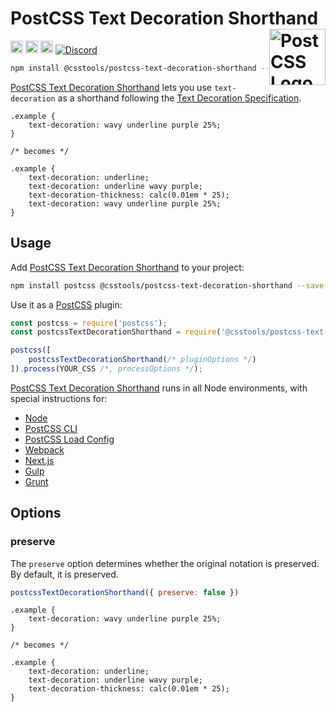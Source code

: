 # PostCSS Text Decoration Shorthand [<img src="https://postcss.github.io/postcss/logo.svg" alt="PostCSS Logo" width="90" height="90" align="right">][PostCSS]

[<img alt="npm version" src="https://img.shields.io/npm/v/@csstools/postcss-text-decoration-shorthand.svg" height="20">][npm-url] [<img alt="CSS Standard Status" src="https://cssdb.org/images/badges/text-decoration-shorthand.svg" height="20">][css-url] [<img alt="Build Status" src="https://github.com/csstools/postcss-plugins/workflows/test/badge.svg" height="20">][cli-url] [<img alt="Discord" src="https://shields.io/badge/Discord-5865F2?logo=discord&logoColor=white">][discord]

```bash
npm install @csstools/postcss-text-decoration-shorthand --save-dev
```

[PostCSS Text Decoration Shorthand] lets you use `text-decoration` as a shorthand following the [Text Decoration Specification].

```pcss
.example {
	text-decoration: wavy underline purple 25%;
}

/* becomes */

.example {
	text-decoration: underline;
	text-decoration: underline wavy purple;
	text-decoration-thickness: calc(0.01em * 25);
	text-decoration: wavy underline purple 25%;
}
```

## Usage

Add [PostCSS Text Decoration Shorthand] to your project:

```bash
npm install postcss @csstools/postcss-text-decoration-shorthand --save-dev
```

Use it as a [PostCSS] plugin:

```js
const postcss = require('postcss');
const postcssTextDecorationShorthand = require('@csstools/postcss-text-decoration-shorthand');

postcss([
	postcssTextDecorationShorthand(/* pluginOptions */)
]).process(YOUR_CSS /*, processOptions */);
```

[PostCSS Text Decoration Shorthand] runs in all Node environments, with special
instructions for:

- [Node](INSTALL.md#node)
- [PostCSS CLI](INSTALL.md#postcss-cli)
- [PostCSS Load Config](INSTALL.md#postcss-load-config)
- [Webpack](INSTALL.md#webpack)
- [Next.js](INSTALL.md#nextjs)
- [Gulp](INSTALL.md#gulp)
- [Grunt](INSTALL.md#grunt)

## Options

### preserve

The `preserve` option determines whether the original notation
is preserved. By default, it is preserved.

```js
postcssTextDecorationShorthand({ preserve: false })
```

```pcss
.example {
	text-decoration: wavy underline purple 25%;
}

/* becomes */

.example {
	text-decoration: underline;
	text-decoration: underline wavy purple;
	text-decoration-thickness: calc(0.01em * 25);
}
```

[cli-url]: https://github.com/csstools/postcss-plugins/actions/workflows/test.yml?query=workflow/test
[css-url]: https://cssdb.org/#text-decoration-shorthand
[discord]: https://discord.gg/bUadyRwkJS
[npm-url]: https://www.npmjs.com/package/@csstools/postcss-text-decoration-shorthand

[PostCSS]: https://github.com/postcss/postcss
[PostCSS Text Decoration Shorthand]: https://github.com/csstools/postcss-plugins/tree/main/plugins/postcss-text-decoration-shorthand
[Text Decoration Specification]: https://drafts.csswg.org/css-text-decor-4/#text-decoration-property
